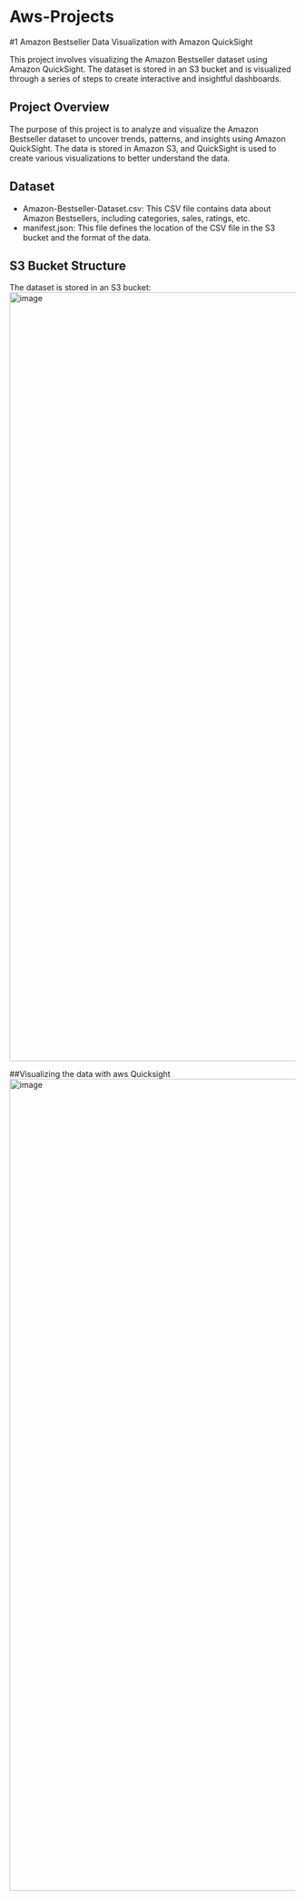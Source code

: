 # Aws-Projects
#1 Amazon Bestseller Data Visualization with Amazon QuickSight

This project involves visualizing the Amazon Bestseller dataset using Amazon QuickSight. The dataset is stored in an S3 bucket and is visualized through a series of steps to create interactive and insightful dashboards.

## Project Overview

The purpose of this project is to analyze and visualize the Amazon Bestseller dataset to uncover trends, patterns, and insights using Amazon QuickSight. The data is stored in Amazon S3, and QuickSight is used to create various visualizations to better understand the data.

## Dataset

- Amazon-Bestseller-Dataset.csv: This CSV file contains data about Amazon Bestsellers, including categories, sales, ratings, etc.
- manifest.json: This file defines the location of the CSV file in the S3 bucket and the format of the data.

## S3 Bucket Structure

The dataset is stored in an S3 bucket:
<img width="1356" alt="image" src="https://github.com/user-attachments/assets/660b9d3f-b53e-4dc2-a00d-ead2a2d9b3bc">


##Visualizing the data with aws Quicksight
<img width="1432" alt="image" src="https://github.com/user-attachments/assets/ca4de39b-d27a-4367-acbd-4a17037a0664">
